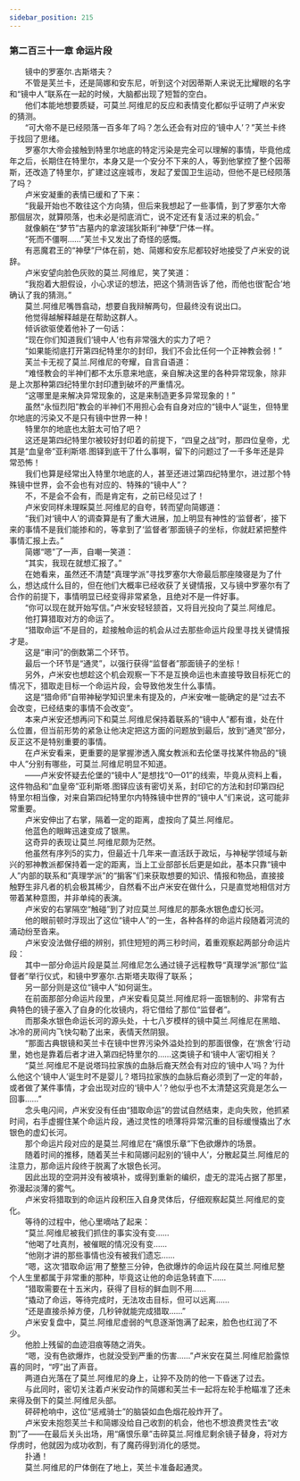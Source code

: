 ```yaml
---
sidebar_position: 215
---
```

### 第二百三十一章 命运片段  


　　镜中的罗塞尔.古斯塔夫？  
　　不管是芙兰卡，还是简娜和安东尼，听到这个对因蒂斯人来说无比耀眼的名字和“镜中人”联系在一起的时候，大脑都出现了短暂的空白。  
　　他们本能地想要质疑，可莫兰.阿维尼的反应和表情变化都似乎证明了卢米安的猜测。  
　　“可大帝不是已经陨落一百多年了吗？怎么还会有对应的‘镜中人’？”芙兰卡终于找回了思绪。  
　　罗塞尔大帝会接触到特里尔地底的特定污染是完全可以理解的事情，毕竟他成年之后，长期住在特里尔，本身又是一个安分不下来的人，等到他掌控了整个因蒂斯，还改造了特里尔，扩建过这座城市，发起了爱国卫生运动，但他不是已经陨落了吗？  
　　卢米安凝重的表情已缓和了下来：  
　　“我最开始也不敢往这个方向猜，但后来我想起了一些事情，到了罗塞尔大帝那個层次，就算陨落，也未必是彻底消亡，说不定还有复活过来的机会。”  
　　就像躺在“梦节”古墓内的拿波瑞狄斯利“神孽”尸体一样。  
　　“死而不僵啊……”芙兰卡又发出了奇怪的感慨。  
　　有恶魔君王的“神孽”尸体在前，她、简娜和安东尼都较好地接受了卢米安的说辞。  
　　卢米安望向脸色灰败的莫兰.阿维尼，笑了笑道：  
　　“我抱着大胆假设，小心求证的想法，把这个猜测告诉了他，而他也很‘配合’地确认了我的猜测。”  
　　莫兰.阿维尼嘴唇翕动，想要自我辩解两句，但最终没有说出口。  
　　他觉得越解释越是在帮助这群人。  
　　倾诉欲驱使着他补了一句话：  
　　“现在你们知道我们‘镜中人’也有非常强大的实力了吧？  
　　“如果能彻底打开第四纪特里尔的封印，我们不会比任何一个正神教会弱！”  
　　芙兰卡无视了莫兰.阿维尼的夸耀，自言自语道：  
　　“难怪教会的半神们都不太乐意来地底，亲自解决这里的各种异常现象，除非是上次那种第四纪特里尔封印遭到破坏的严重情况。  
　　“这哪里是来解决异常现象的，这是来制造更多异常现象的！”  
　　虽然“永恒烈阳”教会的半神们不用担心会有自身对应的“镜中人”诞生，但特里尔地底的污染又不是只有镜中世界一种！  
　　特里尔的地底也太脏太可怕了吧？  
　　这还是第四纪特里尔被较好封印着的前提下，“四皇之战”时，那四位皇帝，尤其是“血皇帝”亚利斯塔.图铎到底干了什么事啊，留下的问题过了一千多年还是异常恐怖！  
　　我们也算是经常出入特里尔地底的人，甚至还进过第四纪特里尔，进过那个特殊镜中世界，会不会也有对应的、特殊的“镜中人”？  
　　不，不是会不会有，而是肯定有，之前已经见过了！  
　　卢米安同样未理睬莫兰.阿维尼的自夸，转而望向简娜道：  
　　“我们对‘镜中人’的调查算是有了重大进展，加上明显有神性的‘监督者’，接下来的事情不是我们能掺和的，等拿到了‘监督者’那面镜子的坐标，你就赶紧把整件事情汇报上去。”  
　　简娜“嗯”了一声，自嘲一笑道：  
　　“其实，我现在就想汇报了。”  
　　在她看来，虽然还不清楚“真理学派”寻找罗塞尔大帝最后那座陵寝是为了什么，想达成什么目的，但在他们大概率已经收获了关键情报，又与镜中罗塞尔有了合作的前提下，事情明显已经变得非常紧急，且绝对不是一件好事。  
　　“你可以现在就开始写信。”卢米安轻轻颔首，又将目光投向了莫兰.阿维尼。  
　　他打算猎取对方的命运了。  
　　“猎取命运”不是目的，趁接触命运的机会从过去那些命运片段里寻找关键情报才是。  
　　这是“审问”的倒数第二个环节。  
　　最后一个环节是“通灵”，以强行获得“监督者”那面镜子的坐标！  
　　另外，卢米安也想趁这个机会观察一下不是互换命运也未直接导致目标死亡的情况下，猎取走目标一个命运片段，会导致他发生什么事情。  
　　这是“猎命师”自带神秘学知识里未有提及的，卢米安唯一能确定的是“过去不会改变，已经结束的事情不会改变”。  
　　本来卢米安还想再问下和莫兰.阿维尼保持着联系的“镜中人”都有谁，处在什么位置，但当前形势的紧急让他决定把这方面的问题放到最后，放到“通灵”部分，反正这不是特别重要的事情。  
　　在卢米安看来，更重要的是掌握渗透入魔女教派和去伦堡寻找某件物品的“镜中人”分别有哪些，可莫兰.阿维尼明显不知道。  
　　——卢米安怀疑去伦堡的“镜中人”是想找“0—01”的线索，毕竟从资料上看，这件物品和“血皇帝”亚利斯塔.图铎应该有密切关系，封印它的方法和封印第四纪特里尔相当像，对来自第四纪特里尔内特殊镜中世界的“镜中人”们来说，这可能非常重要。  
　　卢米安伸出了右掌，隔着一定的距离，虚按向了莫兰.阿维尼。  
　　他蓝色的眼眸迅速变成了银黑。  
　　这奇异的表现让莫兰.阿维尼颇为茫然。  
　　他虽然有序列5的实力，但最近十几年来一直活跃于政坛，与神秘学领域与新兴的邪神教派都保持着一定的距离，当上工业部部长后更是如此，基本只靠“镜中人”内部的联系和“真理学派”的“掮客”们来获取想要的知识、情报和物品，直接接触野生非凡者的机会极其稀少，自然看不出卢米安在做什么，只是直觉地相信对方带着某种意图，并非单纯的表演。  
　　卢米安的右掌隔空“触碰”到了对应莫兰.阿维尼的那条水银色虚幻长河。  
　　他的眼前顿时浮现出了这位“镜中人”的一生，各种各样的命运片段随着河流的涌动纷至沓来。  
　　卢米安没法做仔细的辨别，抓住短短的两三秒时间，着重观察起两部分命运片段：  
　　其中一部分命运片段是莫兰.阿维尼怎么通过镜子远程教导“真理学派”那位“监督者”举行仪式，和镜中罗塞尔.古斯塔夫取得了联系；  
　　另一部分则是这位“镜中人”如何诞生。  
　　在前面那部分命运片段里，卢米安看见莫兰.阿维尼将一面银制的、非常有古典特色的镜子塞入了自身的化妆镜内，将它借给了那位“监督者”。  
　　而那条水银色命运长河的源头处，十七八岁模样的镜中莫兰.阿维尼在黑暗、冰冷的房间内飞快勾勒了出来，表情天然阴狠。  
　　“那面古典银镜和芙兰卡在镜中世界污染外溢处捡到的那面很像，在‘旅舍’行动里，她也是靠着后者才进入第四纪特里尔的……这类镜子和‘镜中人’密切相关？  
　　“莫兰.阿维尼不是说塔玛拉家族的血脉后裔天然会有对应的‘镜中人’吗？为什么他这个‘镜中人’诞生时不是婴儿？塔玛拉家族的血脉后裔必须到了一定的年龄，或者做了某件事情，才会出现对应的‘镜中人’？他似乎也不太清楚这究竟是怎么一回事……”  
　　念头电闪间，卢米安没有任由“猎取命运”的尝试自然结束，走向失败，他抓紧时间，右手虚握住某个命运片段，通过灵性的喷薄将异常沉重的目标缓慢撬出了水银色的虚幻长河。  
　　那个命运片段对应的是莫兰.阿维尼在“痛恨乐章”下色欲爆炸的场景。  
　　随着时间的推移，随着芙兰卡和简娜问起别的‘镜中人’，分散起莫兰.阿维尼的注意力，那命运片段终于脱离了水银色长河。  
　　因此出现的空洞并没有被填补，或得到重新的编织，虚无的混沌占据了那里，弥漫起淡薄的雾气。  
　　卢米安将猎取到的命运片段积压入自身灵体后，仔细观察起莫兰.阿维尼的变化。  
　　等待的过程中，他心里嘀咕了起来：  
　　“莫兰.阿维尼被我们抓住的事实没有变……  
　　“他喝了吐真剂，被催眠的情况没有变……  
　　“他刚才讲的那些事情也没有被我们遗忘……  
　　“嗯，这次‘猎取命运’用了整整三分钟，色欲爆炸的命运片段在莫兰.阿维尼整个人生里都属于非常重的那种，毕竟这让他的命运急转直下……  
　　“猎取需要在十五米内，获得了目标的鲜血则不用……  
　　“撬动了命运，等待完成时，无法攻击目标，但可以远离……  
　　“还是直接杀掉方便，几秒钟就能完成猎取……”  
　　卢米安复盘中，莫兰.阿维尼虚弱的气息逐渐饱满了起来，脸色也红润了不少。  
　　他脸上残留的血迹泪痕等随之消失。  
　　“嗯，没有色欲爆炸，也就没受到严重的伤害……”卢米安在莫兰.阿维尼脸露惊喜的同时，“哼”出了声音。  
　　两道白光落在了莫兰.阿维尼的身上，让猝不及防的他一下昏迷了过去。  
　　与此同时，密切关注着卢米安动作的简娜和芙兰卡一起将左轮手枪瞄准了还未来得及倒下的莫兰.阿维尼头部。  
　　砰砰枪响中，这位“惩戒骑士”的脑袋如血色烟花般炸开了。  
　　卢米安未抱怨芙兰卡和简娜没给自己收割的机会，他也不想浪费灵性去“收割”了——在最后关头出场，用“痛恨乐章”击碎莫兰.阿维尼剩余镜子替身，将对方俘虏时，他就因为成功收割，有了魔药得到消化的感觉。  
　　扑通！  
　　莫兰.阿维尼的尸体倒在了地上，芙兰卡准备起通灵。  
